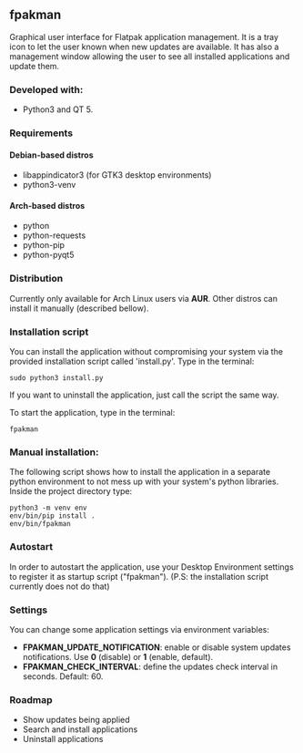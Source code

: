 ## fpakman
Graphical user interface for Flatpak application management. It is a tray icon to let the user known when new updates are available.
It has also a management window allowing the user to see all installed applications and update them.

### Developed with:
- Python3 and QT 5.

### Requirements
#### Debian-based distros
- libappindicator3 (for GTK3 desktop environments)
- python3-venv
#### Arch-based distros
- python
- python-requests
- python-pip
- python-pyqt5

### Distribution
Currently only available for Arch Linux users via **AUR**. Other distros can install it manually (described bellow).


### Installation script
You can install the application without compromising your system via the provided installation script called 'install.py'.
Type in the terminal:
```
sudo python3 install.py
```
If you want to uninstall the application, just call the script the same way.

To start the application, type in the terminal:
```
fpakman
```

### Manual installation:
The following script shows how to install the application in a separate python environment to not mess up with your
system's python libraries. Inside the project directory type:
```
python3 -m venv env
env/bin/pip install .
env/bin/fpakman
```

### Autostart
In order to autostart the application, use your Desktop Environment settings to register it as startup script ("fpakman").
(P.S: the installation script currently does not do that)

### Settings
You can change some application settings via environment variables:
- **FPAKMAN_UPDATE_NOTIFICATION**: enable or disable system updates notifications. Use **0** (disable) or **1** (enable, default).
- **FPAKMAN_CHECK_INTERVAL**: define the updates check interval in seconds. Default: 60.

### Roadmap
- Show updates being applied
- Search and install applications
- Uninstall applications

